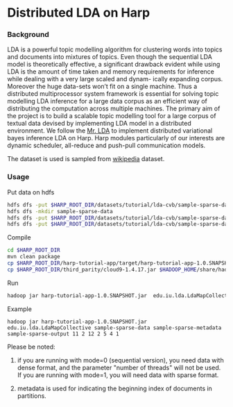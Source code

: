# Distributed LDA on Harp

### Background

LDA is a powerful topic modelling algorithm for clustering words into topics and documents into mixtures of topics. Even though the sequential LDA model is theoretically effective, a significant drawback evident while using LDA is the amount of time taken and memory requirements for inference while dealing with a very large scaled and dynam- ically expanding corpus. Moreover the huge data-sets won’t fit on a single machine. Thus a distributed multiprocessor system framework is essential for solving topic modelling LDA inference for a large data corpus as an efficient way of distributing the computation across multiple machines. The primary aim of the project is to build a scalable topic modelling tool for a large corpus of textual data devised by implementing LDA model in a distributed environment. We follow the [Mr. LDA](http://citeseerx.ist.psu.edu/viewdoc/download?doi=10.1.1.642.2336&rep=rep1&type=pdf) to implement distributed variational bayes inference LDA on Harp. Harp modules particularly of our interests are dynamic scheduler, all-reduce and push-pull communication models.

The dataset is used is sampled from [wikipedia](https://dumps.wikimedia.org/enwiki/latest/enwiki-latest-pages-articles.xml.bz2) dataset.

### Usage

Put data on hdfs
```bash
hdfs dfs -put $HARP_ROOT_DIR/datasets/tutorial/lda-cvb/sample-sparse-data/sample-sparse-metadata .
hdfs dfs -mkdir sample-sparse-data
hdfs dfs -put $HARP_ROOT_DIR/datasets/tutorial/lda-cvb/sample-sparse-data/sample-sparse-data-part-1.txt sample-sparse-data
hdfs dfs -put $HARP_ROOT_DIR/datasets/tutorial/lda-cvb/sample-sparse-data/sample-sparse-data-part-0.txt sample-sparse-data
```

Compile
```bash
cd $HARP_ROOT_DIR
mvn clean package
cp $HARP_ROOT_DIR/harp-tutorial-app/target/harp-tutorial-app-1.0.SNAPSHOT.jar $HADOOP_HOME
cp $HARP_ROOT_DIR/third_parity/cloud9-1.4.17.jar $HADOOP_HOME/share/hadoop/mapreduce
```

Run
```bash
hadoop jar harp-tutorial-app-1.0.SNAPSHOT.jar  edu.iu.lda.LdaMapCollective <input dir>  <metafile>  <output dir> <number of terms> <number of topics> <number of docs> <number of MapTasks> <number of iterations> <number of threads> <mode, 1=multithreading>
```

Example
```
hadoop jar harp-tutorial-app-1.0.SNAPSHOT.jar  edu.iu.lda.LdaMapCollective sample-sparse-data sample-sparse-metadata  sample-sparse-output 11 2 12 2 5 4 1
```


Please be noted:

1. if you are running with mode=0 (sequential version), you need data with dense format, and the parameter "number of threads" will not be used. If you are running with mode=1, you will need data with sparse format.

2. metadata is used for indicating the beginning index of documents in partitions.


